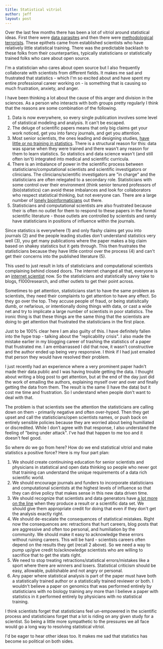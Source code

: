 ```yaml
---
title: Statistical vitriol
author: jeff
layout: post
---
```


Over the last few months there has been a lot of vitriol around statistical ideas. First there were [data parasites](http://www.nejm.org/doi/full/10.1056/NEJMe1516564) and then there were [methodological terrorists](https://www.dropbox.com/s/9zubbn9fyi1xjcu/Fiske%20presidential%20guest%20column_APS%20Observer_copy-edited.pdf). These epithets came from established scientists who have relatively little statistical training. There was the predictable backlash to these folks from their counterparties, typically statisticians or statistically trained folks who care about open source. 

I'm a statistician who cares about open source but I also frequently collaborate with scientists from different fields. It makes me sad and frustrated that statistics - which I'm so excited about and have spent my entire professional career working on - is something that is causing so much frustration, anxiety, and anger. 

I have been thinking a lot about the cause of this anger and division in the sciences. As a person who interacts with both groups pretty regularly I think that the reasons are some combination of the following. 

1.  Data is now everywhere, so every single publication involves some level of statistical modeling and analysis. It can't be escaped. 
2. The deluge of scientific papers means that only big claims get your work noticed, get you into fancy journals, and get you attention. 
3. Most senior scientists, the ones leading and designing studies, [have little or no training in statistics](http://simplystatistics.org/2012/04/27/people-in-positions-of-power-that-dont-understand/). There is a structural reason for this: data was sparse when they were trained and there wasn't any reason for them to learn statistics. So statistics and data science wasn't (and still often isn't) integrated into medical and scientific curricula. 
4. There is an imbalance of power in the scientific process between statisticians/computational scientists and scientific investigators or clinicians. The clinicians/scientific investigators are "in charge" and the statisticians are often relegated to a secondary role. Statisticians with some control over their environment (think senior tenured professors of (bio)statistics) can avoid these imbalances and look for collaborators who respect statistical thinking, but not everyone can. There are a large number of [lonely bioinformaticians](http://www.opiniomics.org/a-guide-for-the-lonely-bioinformatician/) out there. 
5. Statisticians and computational scientists are also  frustrated because their is often no outlet for them to respond to these papers in the formal scientific literature - those outlets are controlled by scientists and rarely have statisticians in positions of influence within the journals. 


Since statistics is everywhere (1) and only flashy claims get you into journals (2) and the people leading studies don't understand statistics very well (3), you get many publications where the paper makes a big claim based on shakey statistics but it gets through. This then frustrates the statisticians because they have little control over the process (4) and can't get their concerns into the published literature (5). 

This used to just result in lots of statisticians and computational scientists complaining behind closed doors. The internet changed all that, everyone is an [internet scientist](http://simplystatistics.org/2015/11/16/so-you-are-getting-crushed-on-the-internet-the-new-normal-for-academics/) now. So the statisticians and statistically savvy take to blogs, f1000research, and other outlets to get their point across. 

Sometimes to get attention, statisticians start to have the same problem as scientists, they need their complaints to get attention to have any effect. So they go over the top. They accuse people of fraud, or being statisitcally dumb, or nefarious, or intentionally doing things with data, or cast a wide net and try to implicate a large number of scientists in poor statistics. The ironic thing is that these things are the same thing that the scientists are doing to get attention that frustrated the statisticians in the first place. 

Just to be 100% clear here I am also guilty of this. I have definitely fallen into the hype trap - talking about the "replicability crisis". I also made the mistake earlier in my blogging career of trashing the statistics of a paper that frustrated me. I am embarrassed I did that now, it wasn't constructive and the author ended up being very responsive. I think if I had just emailed that person they would have resolved their problem. 

I just recently had an experience where a very prominent paper hadn't made their data public and I was having trouble getting the data. I thought about writing a blog post to get attention, but at the end of the day just did the work of emailing the authors, explaining myself over and over and finally getting the data from them. The result is the same (I have the data) but it cost me time and frustration. So I understand when people don't want to deal with that. 

The problem is that scientists see the attention the statisticians are calling down on them - primarily negative and often over-hyped. Then they get upset and call the statisticians/open scientists names, or push back on entirely sensible policies because they are worried about being humiliated or discredited. While I don't agree with that response, I also understand the feeling of "being under attack". I've had that happen to me too and it doesn't feel good. 

So where do we go from here? How do we end statistical vitriol and make statistics a positive force? Here is my four part plan:

1. We should create continuining education for senior scientists and physicians in statistical and open data thinking so people who never got that training can understand the unique requirements of a data rich scientific world. 
2. We should encourage journals and funders to incorporate statisticians and computational scientists at the highest levels of influence so that they can drive policy that makes sense in this new data driven time. 
3. We should recognize that scientists and data generators have [a lot more on the line](http://simplystatistics.org/2016/01/25/on-research-parasites-and-internet-mobs-lets-try-to-solve-the-real-problem/) when they produce a result or a scientific data set. We should give them appropriate credit for doing that even if they don't get the analysis exactly right. 
4. We should de-escalate the consequences of statistical mistakes. Right now the consequences are: retractions that hurt careers, blog posts that are aggressive and often too personal, and humiliation by the community. We should make it easy to acknowledge these errors without ruining careers. This will be hard - scientists careers often depend on the results they get (recall 2 above). So we need a way to pump up/give credit to/acknowledge scientists who are willing to sacrifice that to get the stats right. 
5. We need to stop treating retractions/statistical errors/mistakes like a sport where there are winners and losers. Statistical criticism should be easy, allowable, publishable and not angry or personal. 
6. Any paper where statistical analysis is part of the paper must have both a statistically trained author or a statistically trained reviewer or both. I wouldn't believe a paper on genomics that was performed entirely by statisticians with no biology training any more than I believe a paper with statistics in it performed entirely by physicians with no statistical training. 

I think scientists forget that statisticians feel un-empowered in the scientific process and statisticians forget that a lot is riding on any given study for a scientist. So being a little more sympathetic to the pressures we all face would go a long way to resolving statistical vitriol. 

I'd be eager to hear other ideas too. It makes me sad that statistics has become so political on both sides.  
